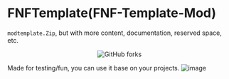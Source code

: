 ﻿# FNFTemplate(FNF-Template-Mod)

`modtemplate.Zip`, but with more content, documentation, reserved space, etc.
<p align="center">
   <img alt="GitHub forks" src="https://img.shields.io/github/forks/PatoFlamejanteTV/FNFTemplate">
</p>

Made for testing/fun, you can use it base on your projects.
![image](https://github.com/user-attachments/assets/44d4d6f2-54e0-4a65-a055-c233b855f052)
